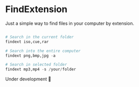 # FindExtension

Just a simple way to find files in your computer by extension.

```python

# Search in the current folder
findext iso,cue,rar

# Search into the entire computer
findext png,bmp,jpg -a

# Search in selected folder
findext mp3,mp4 -s /your/folder

```

Under development 🙂
